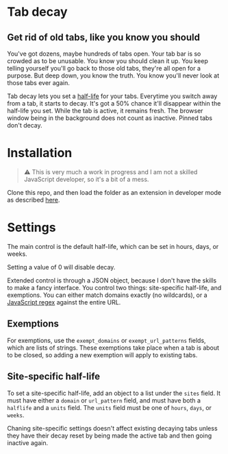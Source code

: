 # Tab decay
## Get rid of old tabs, like you know you should

You've got dozens, maybe hundreds of tabs open.
Your tab bar is so crowded as to be unusable.
You know you should clean it up.
You keep telling yourself you'll go back to those old tabs, they're all open for a purpose.
But deep down, you know the truth.
You know you'll never look at those tabs ever again.

Tab decay lets you set a [half-life](https://en.wikipedia.org/wiki/Half-life) for your tabs.
Everytime you switch away from a tab, it starts to decay.
It's got a 50% chance it'll disappear within the half-life you set.
While the tab is active, it remains fresh.
The browser window being in the background does not count as inactive.
Pinned tabs don't decay.

# Installation

> :warning: This is very much a work in progress and I am not a skilled JavaScript developer, so it's a bit of a mess.

Clone this repo, and then load the folder as an extension in developer mode as described [here](https://www.cnet.com/tech/services-and-software/how-to-install-chrome-extensions-manually/).

# Settings
The main control is the default half-life, which can be set in hours, days, or weeks.

Setting a value of 0 will disable decay.

Extended control is through a JSON object, because I don't have the skills to make a fancy interface.
You control two things: site-specific half-life, and exemptions.
You can either match domains exactly (no wildcards), or a [JavaScript regex](https://developer.mozilla.org/en-US/docs/Web/JavaScript/Guide/Regular_Expressions) against the entire URL.

## Exemptions
For exemptions, use the `exempt_domains` or `exempt_url_patterns` fields, which are lists of strings.
These exemptions take place when a tab is about to be closed, so adding a new exemption will apply to existing tabs.

## Site-specific half-life
To set a site-specific half-life, add an object to a list under the `sites` field.
It must have either a `domain` or `url_pattern` field, and must have both a `halflife` and a `units` field.
The `units` field must be one of `hours`, `days`, or `weeks`.

Chaning site-specific settings doesn't affect existing decaying tabs unless they have their decay reset by being made the active tab and then going inactive again.
